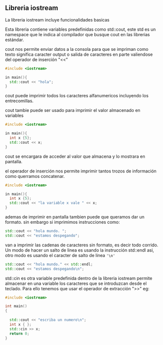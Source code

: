 Libreria iostream
----

La libreria iostream incluye funcionalidades basicas

Esta libreria contiene variables predefinidas como std::cout,
este std es un namespace que le indica al compilador que busque cout en las librerias estándar.

cout nos permite enviar datos a la consola para que se impriman como texto
significa caracter output o salida de caracteres en parte valiendose del operador de inserción "<<"

```c++
#include <iostream>

in main(){
  std::cout << "hola";
}
``` 

cout puede imprimir todos los caracteres alfanumericos incluyendo los entrecomillas.

cout tambie puede ser usado para imprimir el valor almacenado en variables
```c++
#include <iostream>

in main(){
  int x {5};
  std::cout << x;
}
```

cout se encargara de acceder al valor que almacena y lo mostrara en pantalla.

el operador de inserción nos permite imprimir tantos trozos de información como querramos concatenar.
```c++
#include <iostream>

in main(){
  int x {5};
  std::cout << "la variable x vale " << x;
}
```

ademas de imprimir en pantalla tambien puede que queramos dar un formato.
sin embargo si imprimimos instrucciones como:
```c++
std::cout << "hola mundo. ";
std::cout << "estamos despegando";
```
van a imprimir las cadenas de caracteres sin formato, es decir todo corrido.
Un modo de hacer un salto de linea es usando la instrucción std::endl asi, otro modo es usando el caracter de salto de linea `'\n'`
```c++
std::cout << "hola mundo." << std::endl;
std::cout << "estamos despegando\n";
```
std::cin es otra variable predefinida dentro de la libreria iostream
permite almacenar en una variable los caracteres que se introduzcan desde el teclado. Para ello tenemos que usar el operador de extracción ">>"
eg:

```c++
#include <iostream>

int main()
{
  
  std::cout << "escriba un numero\n";
  int x { };
  std::cin >> x;
  return 0;
}
```
